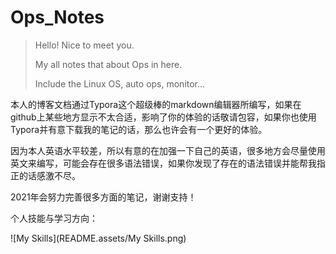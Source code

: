 # Ops_Notes



> Hello! Nice to meet you.
>
> My all notes that about Ops in here.
>
> Include the Linux OS, auto ops, monitor... 



本人的博客文档通过Typora这个超级棒的markdown编辑器所编写，如果在github上某些地方显示不太合适，影响了你的体验的话敬请包容，如果你也使用Typora并有意下载我的笔记的话，那么也许会有一个更好的体验。

因为本人英语水平较差，所以有意的在加强一下自己的英语，很多地方会尽量使用英文来编写，可能会存在很多语法错误，如果你发现了存在的语法错误并能帮我指正的话感激不尽。

2021年会努力完善很多方面的笔记，谢谢支持！

个人技能与学习方向：

![My Skills](README.assets/My Skills.png)